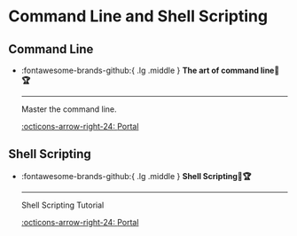 # Command Line and Shell Scripting

## Command Line

<div class="grid cards" markdown>

-   :fontawesome-brands-github:{ .lg .middle } __The art of command line🎯🏆__

    ---

    Master the command line.

    [:octicons-arrow-right-24: <a href="https://github.com/jlevy/the-art-of-command-line/blob/master/README.md" target="_blank"> Portal </a>](#)

</div>

## Shell Scripting

<div class="grid cards" markdown>

-   :fontawesome-brands-github:{ .lg .middle } __Shell Scripting🎯🏆__

    ---

    Shell Scripting Tutorial

    [:octicons-arrow-right-24: <a href="https://www.shellscript.sh/" target="_blank"> Portal </a>](#)

</div>
